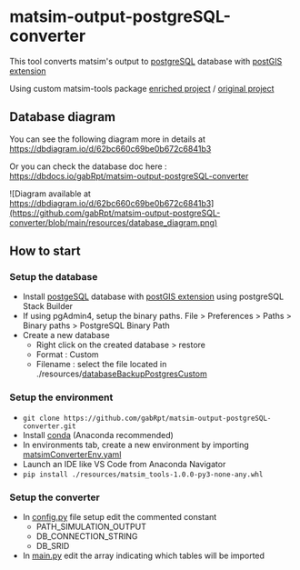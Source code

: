 # matsim-output-postgreSQL-converter
This tool converts matsim's output to [postgreSQL](https://www.postgresql.org/) database with [postGIS extension](https://postgis.net/)

Using custom matsim-tools package [enriched project](https://github.com/gabRpt/matsim-python-tools) / [original project](https://github.com/matsim-vsp/matsim-python-tools)

## Database diagram
You can see the following diagram more in details at https://dbdiagram.io/d/62bc660c69be0b672c6841b3

Or you can check the database doc here : https://dbdocs.io/gabRpt/matsim-output-postgreSQL-converter

![Diagram available at https://dbdiagram.io/d/62bc660c69be0b672c6841b3](https://github.com/gabRpt/matsim-output-postgreSQL-converter/blob/main/resources/database_diagram.png)


## How to start
### Setup the database
* Install [postgeSQL](https://www.postgresql.org/) database with [postGIS extension](https://postgis.net/) using postgreSQL Stack Builder
* If using pgAdmin4, setup the binary paths. File > Preferences > Paths > Binary paths > PostgreSQL Binary Path
* Create a new database
	* Right click on the created database > restore
	* Format : Custom
	* Filename : select the file located in ./resources/[databaseBackupPostgresCustom](https://github.com/gabRpt/matsim-output-postgreSQL-converter/blob/main/resources/databaseBackupPostgresCustom "databaseBackupPostgresCustom")


### Setup the environment
* `git clone https://github.com/gabRpt/matsim-output-postgreSQL-converter.git` 
* Install [conda](https://docs.conda.io/projects/conda/en/latest/user-guide/install/index.html) (Anaconda recommended)
* In environments tab, create a new environment by importing [matsimConverterEnv.yaml](https://github.com/gabRpt/matsim-output-postgreSQL-converter/blob/main/resources/matsimConverterEnv.yaml "matsimConverterEnv.yaml")
* Launch an IDE like VS Code from Anaconda Navigator
* `pip install ./resources/matsim_tools-1.0.0-py3-none-any.whl`

### Setup the converter
* In [config.py](https://github.com/gabRpt/matsim-output-postgreSQL-converter/blob/main/src/config.py "config.py") file setup edit the commented constant
	* PATH_SIMULATION_OUTPUT
	* DB_CONNECTION_STRING
	* DB_SRID
* In [main.py](https://github.com/gabRpt/matsim-output-postgreSQL-converter/blob/main/src/main.py "main.py") edit the array indicating which tables will be imported
